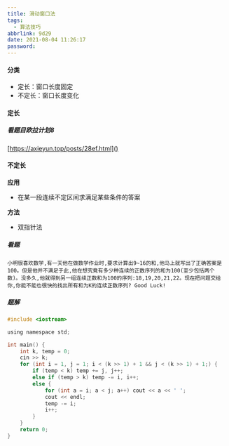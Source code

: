 ```yaml
---
title: 滑动窗口法
tags:
  - 算法技巧
abbrlink: 9d29
date: 2021-08-04 11:26:17
password:
---
```




#### 分类

* 定长：窗口长度固定
* 不定长：窗口长度变化







#### 定长



##### 看题目欧拉计划8

[https://axieyun.top/posts/28ef.html]()





#### 不定长

**应用**

* 在某一段连续不定区间求满足某些条件的答案



**方法**

* 双指针法



##### 看题

~~~apl
小明很喜欢数学,有一天他在做数学作业时,要求计算出9~16的和,他马上就写出了正确答案是100。但是他并不满足于此,他在想究竟有多少种连续的正数序列的和为100(至少包括两个数)。没多久,他就得到另一组连续正数和为100的序列:18,19,20,21,22。现在把问题交给你,你能不能也很快的找出所有和为K的连续正数序列? Good Luck!
~~~



##### 题解



~~~c
#include <iostream>

using namespace std;

int main() {
	int k, temp = 0;
	cin >> k;
	for (int i = 1, j = 1; i < (k >> 1) + 1 && j < (k >> 1) + 1;) {
		if (temp < k) temp += j, j++;
		else if (temp > k) temp -= i, i++;
		else {
			for (int a = i; a < j; a++) cout << a << ' ';
			cout << endl;
			temp -= i;
			i++;
		}
	}
	return 0;
}
~~~





